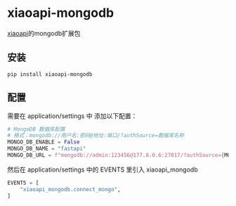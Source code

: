 # xiaoapi-mongodb
[xiaoapi](https://github.com/xiaojinlii/xiaoapi)的mongodb扩展包


## 安装
```
pip install xiaoapi-mongodb
```


## 配置
需要在 application/settings 中 添加以下配置：
```python
# MongoDB 数据库配置
# 格式：mongodb://用户名:密码@地址:端口/?authSource=数据库名称
MONGO_DB_ENABLE = False
MONGO_DB_NAME = "fastapi"
MONGO_DB_URL = f"mongodb://admin:123456@177.8.0.6:27017/?authSource={MONGO_DB_NAME}"
```

然后在 application/settings 中的 EVENTS 里引入 xiaoapi_mongodb
```python
EVENTS = [
    "xiaoapi_mongodb.connect_mongo",
]
```